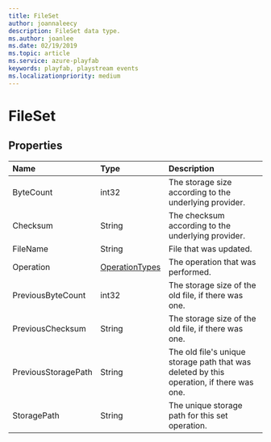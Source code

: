 ```yaml
---
title: FileSet
author: joannaleecy
description: FileSet data type.
ms.author: joanlee
ms.date: 02/19/2019
ms.topic: article
ms.service: azure-playfab
keywords: playfab, playstream events
ms.localizationpriority: medium
---
```


# FileSet

## Properties

|Name|Type|Description|
| :--------------------|:-------------------|:----------------------|
|ByteCount|int32|The storage size according to the underlying provider.|
|Checksum|String|The checksum according to the underlying provider.|
|FileName|String|File that was updated.|
|Operation|[OperationTypes](operationtypes.md)|The operation that was performed.|
|PreviousByteCount|int32|The storage size of the old file, if there was one.|
|PreviousChecksum|String|The storage size of the old file, if there was one.|
|PreviousStoragePath|String|The old file's unique storage path that was deleted by this operation, if there was one.|
|StoragePath|String|The unique storage path for this set operation.|



